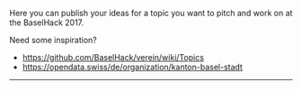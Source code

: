 Here you can publish your ideas for a topic you want to pitch and work on at the BaselHack 2017.

Need some inspiration?
* https://github.com/BaselHack/verein/wiki/Topics
* https://opendata.swiss/de/organization/kanton-basel-stadt

***
